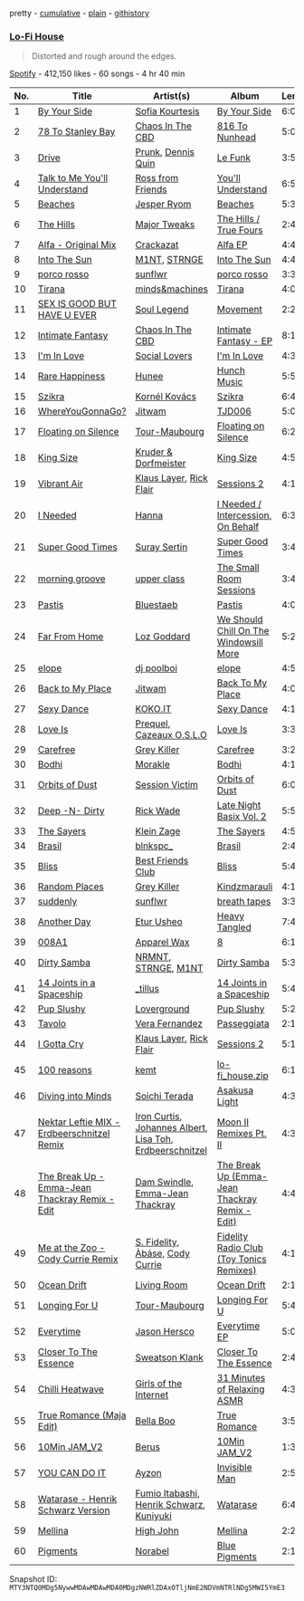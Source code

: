 pretty - [cumulative](/playlists/cumulative/37i9dQZF1DXbXD9pMSZomS.md) - [plain](/playlists/plain/37i9dQZF1DXbXD9pMSZomS) - [githistory](https://github.githistory.xyz/mackorone/spotify-playlist-archive/blob/main/playlists/plain/37i9dQZF1DXbXD9pMSZomS)

### [Lo\-Fi House](https://open.spotify.com/playlist/37i9dQZF1DXbXD9pMSZomS)

> Distorted and rough around the edges.

[Spotify](https://open.spotify.com/user/spotify) - 412,150 likes - 60 songs - 4 hr 40 min

| No. | Title | Artist(s) | Album | Length |
|---|---|---|---|---|
| 1 | [By Your Side](https://open.spotify.com/track/69uPNh3b6VKdMZMbIKYQ1l) | [Sofia Kourtesis](https://open.spotify.com/artist/7wXTWO45lqpUejDkike0Gf) | [By Your Side](https://open.spotify.com/album/4iv1fsRtMDanS6VB6RW0Hg) | 6:07 |
| 2 | [78 To Stanley Bay](https://open.spotify.com/track/74LRqSi9vqy4vnxCLInNAw) | [Chaos In The CBD](https://open.spotify.com/artist/0QOQc6jEsPX5Y45TV0hXQy) | [816 To Nunhead](https://open.spotify.com/album/1OKJNHif5s5NzcScX4ac44) | 5:07 |
| 3 | [Drive](https://open.spotify.com/track/2tjWqC7s6tKPl1nBFuHX0m) | [Prunk](https://open.spotify.com/artist/6FJfLfGO9X2AVNz0sFscrG), [Dennis Quin](https://open.spotify.com/artist/1iaGffGcjxdzSFkwfCN2Ul) | [Le Funk](https://open.spotify.com/album/2zTfxzoPO5BWpg5FVVM0ec) | 3:59 |
| 4 | [Talk to Me You'll Understand](https://open.spotify.com/track/4Z4i631BesV0P6LTvfLAdL) | [Ross from Friends](https://open.spotify.com/artist/1Ma3pJzPIrAyYPNRkp3SUF) | [You'll Understand](https://open.spotify.com/album/6c94J2yum9wHxmbSB27YXE) | 6:57 |
| 5 | [Beaches](https://open.spotify.com/track/51chgK66fLkr1TO3zRYt79) | [Jesper Ryom](https://open.spotify.com/artist/6QAXPFWafsrhltnhogrQ1P) | [Beaches](https://open.spotify.com/album/08gPFJoIssAEoQg8FejdQx) | 5:33 |
| 6 | [The Hills](https://open.spotify.com/track/5dCkryH3vx41J2FDsbmxqq) | [Major Tweaks](https://open.spotify.com/artist/5CzHcOIcNE9WsNm9ZXZUkh) | [The Hills / True Fours](https://open.spotify.com/album/3onF7nhMqEh590IaLt6ZMp) | 2:40 |
| 7 | [Alfa \- Original Mix](https://open.spotify.com/track/1UabDxiLk78adOCYuQzhpu) | [Crackazat](https://open.spotify.com/artist/2PagBkTVHoKFjuxtCJp3As) | [Alfa EP](https://open.spotify.com/album/6nHbGBXnZxCP0PAq2Wt4rd) | 4:45 |
| 8 | [Into The Sun](https://open.spotify.com/track/7IOfpG6bLNSqz2KfDDvbt0) | [M1NT](https://open.spotify.com/artist/5gzGYECW5rYT6NccH5zZGL), [STRNGE](https://open.spotify.com/artist/4ZagUV2adLPb7zSoUWYpyr) | [Into The Sun](https://open.spotify.com/album/0cg0ZZjG0sxfyXnMb5xBYx) | 4:47 |
| 9 | [porco rosso](https://open.spotify.com/track/5165zeO9t08BHlSJH7h0iN) | [sunflwr](https://open.spotify.com/artist/1vXY7FiXJPu6j456ZcrtIF) | [porco rosso](https://open.spotify.com/album/2DkNjsTfC3rPkgmN77x1fS) | 3:39 |
| 10 | [Tirana](https://open.spotify.com/track/15KVtURLWmNBhpGWlbsG4t) | [minds&machines](https://open.spotify.com/artist/2KxAw5fHhZUSuDNBuNACUQ) | [Tirana](https://open.spotify.com/album/1LY019HgpEOcSistIGWEt3) | 4:09 |
| 11 | [SEX IS GOOD BUT HAVE U EVER](https://open.spotify.com/track/3Q90SwsnNZDTTG0gqZxTaU) | [Soul Legend](https://open.spotify.com/artist/55KBAeJzZBcJ5AhPW5OOpy) | [Movement](https://open.spotify.com/album/612PCusXpFlpdlg3sLupIA) | 2:26 |
| 12 | [Intimate Fantasy](https://open.spotify.com/track/6plKjqeFQ30GbfAbvS3srq) | [Chaos In The CBD](https://open.spotify.com/artist/0QOQc6jEsPX5Y45TV0hXQy) | [Intimate Fantasy \- EP](https://open.spotify.com/album/5gkN7t6aczEdOCwKxGeYkW) | 8:13 |
| 13 | [I'm In Love](https://open.spotify.com/track/4VoOIOooZPtdn0syJ9fTg1) | [Social Lovers](https://open.spotify.com/artist/7HE9KVyz6P11Dn791tNXpL) | [I'm In Love](https://open.spotify.com/album/5zxwIAueS6WhnZYn2Ikcze) | 4:32 |
| 14 | [Rare Happiness](https://open.spotify.com/track/2bpvml9LqQIWz1wkiYUcv0) | [Hunee](https://open.spotify.com/artist/6uElH4moADg7AGB3DCGOwy) | [Hunch Music](https://open.spotify.com/album/2Zkm6fLuFZ6gywkYeFsewV) | 5:51 |
| 15 | [Szikra](https://open.spotify.com/track/3qAvjZ84KUD5cCWkt4iCcb) | [Kornél Kovács](https://open.spotify.com/artist/0Ij7th9uWcDVYNAIOn5W22) | [Szikra](https://open.spotify.com/album/346ybLLYAtXpAfpTFH0Pqi) | 6:41 |
| 16 | [WhereYouGonnaGo?](https://open.spotify.com/track/1ELW3mroLCVV20CIYnuCQn) | [Jitwam](https://open.spotify.com/artist/3yg8VEfEzpr8T9NkiEsycS) | [TJD006](https://open.spotify.com/album/7q4J61v4Xdoo4BXjQqpmXP) | 5:08 |
| 17 | [Floating on Silence](https://open.spotify.com/track/0x29CeLQLR31LY4OtWkcPp) | [Tour\-Maubourg](https://open.spotify.com/artist/7sbDfGq4RVRz6cEt5PH4Su) | [Floating on Silence](https://open.spotify.com/album/03lYMSk6qK5nxH3IVI1WIO) | 6:21 |
| 18 | [King Size](https://open.spotify.com/track/4Xr9UKLq3YGnExa50oLfAw) | [Kruder & Dorfmeister](https://open.spotify.com/artist/39ywlwtGw8RTGobakgb11L) | [King Size](https://open.spotify.com/album/7poItoG0PxLsKHGfmHarWW) | 4:57 |
| 19 | [Vibrant Air](https://open.spotify.com/track/6GbiQmd9EAWP53EJ2Acbec) | [Klaus Layer](https://open.spotify.com/artist/0qU9C0toB3cUdPP8NMZl9x), [Rick Flair](https://open.spotify.com/artist/1SubFDEqffDefZVmpeiV8m) | [Sessions 2](https://open.spotify.com/album/3LOxcrOgoyvvKdBtl1GHYP) | 4:11 |
| 20 | [I Needed](https://open.spotify.com/track/4vyOcxU4oEyzEhBMFheHBj) | [Hanna](https://open.spotify.com/artist/0s7581IIWDf3wgPuifQeMB) | [I Needed / Intercession, On Behalf](https://open.spotify.com/album/5FyTGjsgSg6DCtg5oxui1p) | 6:37 |
| 21 | [Super Good Times](https://open.spotify.com/track/0evxHcyCVN4f88IDipmvge) | [Suray Sertin](https://open.spotify.com/artist/4Fne9Gai1GmN22jvAENRtP) | [Super Good Times](https://open.spotify.com/album/68cDaUqXV1gBfUTikzcpwj) | 3:41 |
| 22 | [morning groove](https://open.spotify.com/track/2ZQRfelYOFQ6i6A9rTx73j) | [upper class](https://open.spotify.com/artist/2NtGuhjeGjxetrptLSQHV0) | [The Small Room Sessions](https://open.spotify.com/album/7q2toX28pVjzZi9IhFkou3) | 3:49 |
| 23 | [Pastis](https://open.spotify.com/track/1UuLgIZIUIfgRVXhKmUAqD) | [Bluestaeb](https://open.spotify.com/artist/67pW04a6jpdQR2yWqjcfxs) | [Pastis](https://open.spotify.com/album/62AyMPxUSqDlAYCdrZ46CV) | 4:04 |
| 24 | [Far From Home](https://open.spotify.com/track/4i3Y42G0Um2iDVKb7XBRT9) | [Loz Goddard](https://open.spotify.com/artist/21NJRdO9lCxZWCkA9NGE7j) | [We Should Chill On The Windowsill More](https://open.spotify.com/album/0j49Rsgfpn2Q7RBQpZDssK) | 5:26 |
| 25 | [elope](https://open.spotify.com/track/4y6Xmu2yfPC5he71JTJjTH) | [dj poolboi](https://open.spotify.com/artist/3uL9a8QRwQ6J8Sc7NYK7oJ) | [elope](https://open.spotify.com/album/57HOrZZ7YLmTbEMlZUFJb8) | 4:53 |
| 26 | [Back to My Place](https://open.spotify.com/track/6ktLSB400x4CYHuYZD5Slb) | [Jitwam](https://open.spotify.com/artist/3yg8VEfEzpr8T9NkiEsycS) | [Back To My Place](https://open.spotify.com/album/5AFAKBu4IAPLwlDOdkVezg) | 4:05 |
| 27 | [Sexy Dance](https://open.spotify.com/track/08odpmvURfvJnTlDzeVXni) | [KOKO.IT](https://open.spotify.com/artist/0Hf0yw8uGFRuNLDngL2GLC) | [Sexy Dance](https://open.spotify.com/album/7LWBKWm1GNFjuvKqifPVIN) | 4:10 |
| 28 | [Love Is](https://open.spotify.com/track/5exxrzkNEBP3cxOhtvn4ii) | [Prequel](https://open.spotify.com/artist/3Cp1T1wJT1RFoxJv1jSWys), [Cazeaux O.S.L.O](https://open.spotify.com/artist/4P7emFwFBJu0G4AMJsn93f) | [Love Is](https://open.spotify.com/album/185zOXq1VeL2P4u7CX5CUX) | 3:30 |
| 29 | [Carefree](https://open.spotify.com/track/2Z93jIyx7k6fvTYDIbZJiO) | [Grey Killer](https://open.spotify.com/artist/7D8eeQLyAJQnmyoQ74MJnb) | [Carefree](https://open.spotify.com/album/6byYvncu2dYHriyQrVdlJB) | 3:28 |
| 30 | [Bodhi](https://open.spotify.com/track/5RIbsj6hr8GaHgPBBbTnz0) | [Morakle](https://open.spotify.com/artist/61y6w6H60Xm87eRHuGAhyj) | [Bodhi](https://open.spotify.com/album/0loM4KSaBLjxUctOIasAuW) | 4:13 |
| 31 | [Orbits of Dust](https://open.spotify.com/track/6Ph7youWJICoOoevKOvyJR) | [Session Victim](https://open.spotify.com/artist/4Hl6TEQAFgH0XrZq4f8okX) | [Orbits of Dust](https://open.spotify.com/album/2fYopE6mpqCMkb5vaxHXEP) | 6:00 |
| 32 | [Deep \-N\- Dirty](https://open.spotify.com/track/2y7ub6xp3e69lpr1eZHzEv) | [Rick Wade](https://open.spotify.com/artist/1HaiySQ7RMsuvfCEVML84p) | [Late Night Basix Vol\. 2](https://open.spotify.com/album/0gsEUP8lcIKEAvm03SKZ0l) | 5:59 |
| 33 | [The Sayers](https://open.spotify.com/track/66Z74fi8endVTx4TBsqucZ) | [Klein Zage](https://open.spotify.com/artist/56UaOgKvX2hUSLz7eugd0T) | [The Sayers](https://open.spotify.com/album/68xZqClzXImxguG14MkDjk) | 4:53 |
| 34 | [Brasil](https://open.spotify.com/track/5A6P4j1vzChOHQj7rdZndJ) | [blnkspc\_](https://open.spotify.com/artist/3hZaebXqrD5crmyMP2x1qa) | [Brasil](https://open.spotify.com/album/6ZMy4Xs6u1k9x5Fm7oRcrI) | 2:49 |
| 35 | [Bliss](https://open.spotify.com/track/3CCBNEcg3etv2gppDhs3At) | [Best Friends Club](https://open.spotify.com/artist/7JjgGzq5j7CBkglcvQ48vq) | [Bliss](https://open.spotify.com/album/2T1JvD1CHgQfQcEGd9CzKe) | 5:47 |
| 36 | [Random Places](https://open.spotify.com/track/6c67MF8KIGhNkQGlNw9yuQ) | [Grey Killer](https://open.spotify.com/artist/7D8eeQLyAJQnmyoQ74MJnb) | [Kindzmarauli](https://open.spotify.com/album/0AdLfkXRS6rp9XSQxzB5Co) | 4:16 |
| 37 | [suddenly](https://open.spotify.com/track/7yywVfBt9S6RQhDIXf1nTH) | [sunflwr](https://open.spotify.com/artist/1vXY7FiXJPu6j456ZcrtIF) | [breath tapes](https://open.spotify.com/album/4f9iuMf52RSUYb9vVx34pA) | 3:35 |
| 38 | [Another Day](https://open.spotify.com/track/4HxxVwV18v5yIzHtmgBlfB) | [Etur Usheo](https://open.spotify.com/artist/5cHZZkVwn3o4NGj7XJ1Cxg) | [Heavy Tangled](https://open.spotify.com/album/7fCra7Gxf34kyyr8bo8frX) | 7:40 |
| 39 | [008A1](https://open.spotify.com/track/4MCM6iff0STPETNF1K8as0) | [Apparel Wax](https://open.spotify.com/artist/2nlNttZvT9FlaPBIP1H4Io) | [8](https://open.spotify.com/album/0VjEHFit3Jh83caJw3gvw0) | 6:13 |
| 40 | [Dirty Samba](https://open.spotify.com/track/1AJCvAnLn8b2VBMfbN4gIM) | [NRMNT](https://open.spotify.com/artist/6V62SYeLMiw1QoaglwU0oA), [STRNGE](https://open.spotify.com/artist/4ZagUV2adLPb7zSoUWYpyr), [M1NT](https://open.spotify.com/artist/5gzGYECW5rYT6NccH5zZGL) | [Dirty Samba](https://open.spotify.com/album/5nmOMeM0SssdJ4QusCCGwI) | 5:38 |
| 41 | [14 Joints in a Spaceship](https://open.spotify.com/track/1JW721TzLybXB4ClHW7q0h) | [\_tillus](https://open.spotify.com/artist/2Zli2TlUC3DYWQYAM8Z56y) | [14 Joints in a Spaceship](https://open.spotify.com/album/1COMlKqonX6NMDAvg8IVu6) | 5:40 |
| 42 | [Pup Slushy](https://open.spotify.com/track/1DPZj1aBYDjY3245z0Ri8K) | [Loverground](https://open.spotify.com/artist/3SvoerawAn5RAZ2N9osc3z) | [Pup Slushy](https://open.spotify.com/album/407R4waIBdW2CZewg2RAUP) | 5:29 |
| 43 | [Tavolo](https://open.spotify.com/track/6O67qWawHI9BysecIhpdJj) | [Vera Fernandez](https://open.spotify.com/artist/0sJNpkJzyYO9RlsB7hcIWw) | [Passeggiata](https://open.spotify.com/album/56YPnlO2w75XGTWwKVy4VI) | 2:15 |
| 44 | [I Gotta Cry](https://open.spotify.com/track/6qT1jEoG6VqQZ92fye8wtd) | [Klaus Layer](https://open.spotify.com/artist/0qU9C0toB3cUdPP8NMZl9x), [Rick Flair](https://open.spotify.com/artist/1SubFDEqffDefZVmpeiV8m) | [Sessions 2](https://open.spotify.com/album/3LOxcrOgoyvvKdBtl1GHYP) | 5:12 |
| 45 | [100 reasons](https://open.spotify.com/track/51glOQHf2CWjiT63TMt98H) | [kemt](https://open.spotify.com/artist/2LCFqtl3a3rO8KEcIPAUrX) | [lo\-fi\_house.zip](https://open.spotify.com/album/3wHEG6d2ZaQwtYvAw00A7W) | 6:15 |
| 46 | [Diving into Minds](https://open.spotify.com/track/0JmuFZNZNs7hJIWflYE3CA) | [Soichi Terada](https://open.spotify.com/artist/7nBJ5F2V7hDZE1hhKgqXM9) | [Asakusa Light](https://open.spotify.com/album/0CN1YXeVCXpPqe8ItuPaN3) | 4:31 |
| 47 | [Nektar Leftie MIX \- Erdbeerschnitzel Remix](https://open.spotify.com/track/5yHjIzK4HlP9pmnpTyKiyQ) | [Iron Curtis](https://open.spotify.com/artist/3SxSMKGboN9d8DxDRIB7pH), [Johannes Albert](https://open.spotify.com/artist/5FMcKm7A4LRwIJnkzuKZFt), [Lisa Toh](https://open.spotify.com/artist/17oFlDwJ5mU3pfbUxArTCO), [Erdbeerschnitzel](https://open.spotify.com/artist/36VqKnfwNzccEtS4eiFkMx) | [Moon II Remixes Pt\. II](https://open.spotify.com/album/7xlT3P0bDwaphbAUhIYYpD) | 4:37 |
| 48 | [The Break Up \- Emma\-Jean Thackray Remix \- Edit](https://open.spotify.com/track/1nOq8ccv98cYy9lKigOvDq) | [Dam Swindle](https://open.spotify.com/artist/6hJtgCB3L5cnJSND7sp6GU), [Emma\-Jean Thackray](https://open.spotify.com/artist/3UgcksTtuB1Jnn8BrisEiC) | [The Break Up \(Emma\-Jean Thackray Remix \- Edit\)](https://open.spotify.com/album/7bbu5LxDVqPZh45KdRuR0R) | 4:47 |
| 49 | [Me at the Zoo \- Cody Currie Remix](https://open.spotify.com/track/3uPNfRRceOwIq9lqddFt0z) | [S\. Fidelity](https://open.spotify.com/artist/3XQIlYQsopsDCYMSkf1rEW), [Àbáse](https://open.spotify.com/artist/0oXcSv2sZaRTblkhsDHnba), [Cody Currie](https://open.spotify.com/artist/0ymdoOsfzRbCoAMfJPpsEx) | [Fidelity Radio Club \(Toy Tonics Remixes\)](https://open.spotify.com/album/3hxPWuy4C9In99QtySB0tT) | 4:17 |
| 50 | [Ocean Drift](https://open.spotify.com/track/1vBZaWEUbwo3bUfyrI5VRb) | [Living Room](https://open.spotify.com/artist/0sLb0ouettR8lDLnEgCSVK) | [Ocean Drift](https://open.spotify.com/album/4WX97pFfrHMvW1nORbpPF2) | 2:16 |
| 51 | [Longing For U](https://open.spotify.com/track/2L0GFhQC5KSzBeOxL5901i) | [Tour\-Maubourg](https://open.spotify.com/artist/7sbDfGq4RVRz6cEt5PH4Su) | [Longing For U](https://open.spotify.com/album/4eTaymA78kYbMHyuEcOKsq) | 5:49 |
| 52 | [Everytime](https://open.spotify.com/track/3DRkEQPkREzvk8ETaKCkf9) | [Jason Hersco](https://open.spotify.com/artist/54CXHQ2d7p0Xt9G3Zezsqa) | [Everytime EP](https://open.spotify.com/album/1sv2bbVxs3BcuAl9ixkysw) | 5:08 |
| 53 | [Closer To The Essence](https://open.spotify.com/track/4s71CG9oYCvn9BUDL92X5J) | [Sweatson Klank](https://open.spotify.com/artist/6rvxjnXZ3KPlIPZ8IP7wIT) | [Closer To The Essence](https://open.spotify.com/album/0xwag0OCVGtybK0Y744oxX) | 2:41 |
| 54 | [Chilli Heatwave](https://open.spotify.com/track/5je0T2mebgdBzniXtS4A9Y) | [Girls of the Internet](https://open.spotify.com/artist/5tGmvKTFVL9bGZTxtvopHE) | [31 Minutes of Relaxing ASMR](https://open.spotify.com/album/2VvFwQE6pBR9KnRgS80TZk) | 4:35 |
| 55 | [True Romance \(Maja Edit\)](https://open.spotify.com/track/5TvthuUWOhQZYtXGpE66uu) | [Bella Boo](https://open.spotify.com/artist/1Rwokb27xxRMZC0zWA8i6C) | [True Romance](https://open.spotify.com/album/58tCpMNdFARg5tvBW9H2E5) | 3:50 |
| 56 | [10Min JAM\_V2](https://open.spotify.com/track/4oiuHfgAUlp6aHkHIsTijj) | [Berus](https://open.spotify.com/artist/44pdm70YqlobtTZ9HmtBYa) | [10Min JAM\_V2](https://open.spotify.com/album/3CsmKKgoKRsi8dH3JcjP9D) | 1:39 |
| 57 | [YOU CAN DO IT](https://open.spotify.com/track/0LvhaROdMr93mu65bCbTf4) | [Ayzon](https://open.spotify.com/artist/6ttw8B6m9uBsCjZtIm4NAN) | [Invisible Man](https://open.spotify.com/album/2kU1MunsFo5X93vxpleiOq) | 2:56 |
| 58 | [Watarase \- Henrik Schwarz Version](https://open.spotify.com/track/4JHtMHW1hT1KODX4wRqAfQ) | [Fumio Itabashi](https://open.spotify.com/artist/6HwoRQ2rOHAVerOPnLu2nQ), [Henrik Schwarz](https://open.spotify.com/artist/1ooAqaFu4Ac3BO2HpL4V2R), [Kuniyuki](https://open.spotify.com/artist/2VSRaCnQFPp4C5Xo2UuIzl) | [Watarase](https://open.spotify.com/album/4NXJDWKX8NbIWW3DaAnIt7) | 6:49 |
| 59 | [Mellina](https://open.spotify.com/track/1PacOKtN0fJ6qMCS52aoA4) | [High John](https://open.spotify.com/artist/6pxhj7jWxb2vzhFNyUpV80) | [Mellina](https://open.spotify.com/album/4CXjoh2vLBZZxCLkYx6Fcw) | 2:29 |
| 60 | [Pigments](https://open.spotify.com/track/627bEjAmoEbLa4hVA04W3R) | [Norabel](https://open.spotify.com/artist/02weRmIvfXFNR4FAIXEQSo) | [Blue Pigments](https://open.spotify.com/album/0WAoYRTMUNd71Y2y5zbXfk) | 2:10 |

Snapshot ID: `MTY3NTQ0MDg5NywwMDAwMDAwMDA0MDgzNWRlZDAxOTljNmE2NDVmNTRlNDg5MWI5YmE3`
